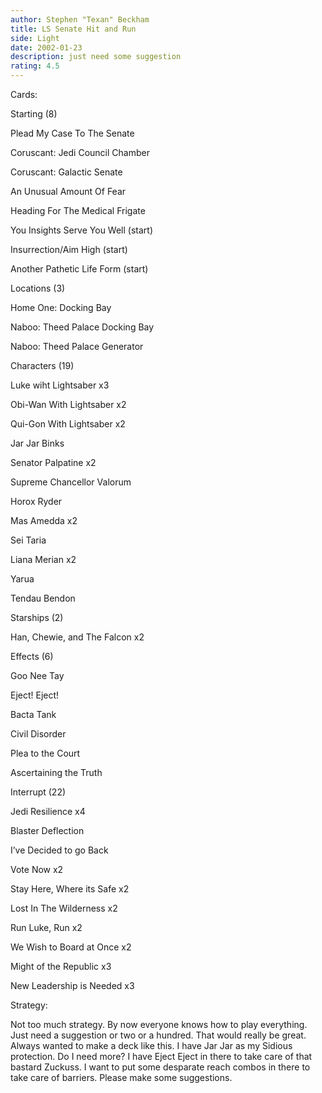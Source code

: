```yaml
---
author: Stephen "Texan" Beckham
title: LS Senate Hit and Run
side: Light
date: 2002-01-23
description: just need some suggestion
rating: 4.5
---
```

Cards: 

Starting (8) 
Plead My Case To The Senate 
Coruscant: Jedi Council Chamber 
Coruscant: Galactic Senate 
An Unusual Amount Of Fear 
Heading For The Medical Frigate 
You Insights Serve You Well (start) 
Insurrection/Aim High (start) 
Another Pathetic Life Form (start) 

Locations (3) 
Home One: Docking Bay 
Naboo: Theed Palace Docking Bay 
Naboo: Theed Palace Generator 

Characters (19) 
Luke wiht Lightsaber x3 
Obi-Wan With Lightsaber x2 
Qui-Gon With Lightsaber x2 
Jar Jar Binks
Senator Palpatine x2 
Supreme Chancellor Valorum 
Horox Ryder
Mas Amedda x2
Sei Taria 
Liana Merian x2
Yarua
Tendau Bendon 


Starships (2) 
Han, Chewie, and The Falcon x2 

Effects (6) 
Goo Nee Tay 
Eject! Eject!
Bacta Tank
Civil Disorder 
Plea to the Court 
Ascertaining the Truth

Interrupt (22) 
Jedi Resilience x4 
Blaster Deflection
I’ve Decided to go Back
Vote Now x2
Stay Here, Where its Safe x2
Lost In The Wilderness x2 
Run Luke, Run x2
We Wish to Board at Once x2
Might of the Republic x3
New Leadership is Needed x3 

Strategy: 

Not too much strategy.  By now everyone knows how to play everything.  Just need a suggestion or two or a hundred.  That would really be great.  Always wanted to make a deck like this.   I have Jar Jar as my Sidious protection.  Do I need more?  I have Eject Eject in there to take care of that bastard Zuckuss.  I want to put some desparate reach combos in there to take care of barriers.  Please make some suggestions. 